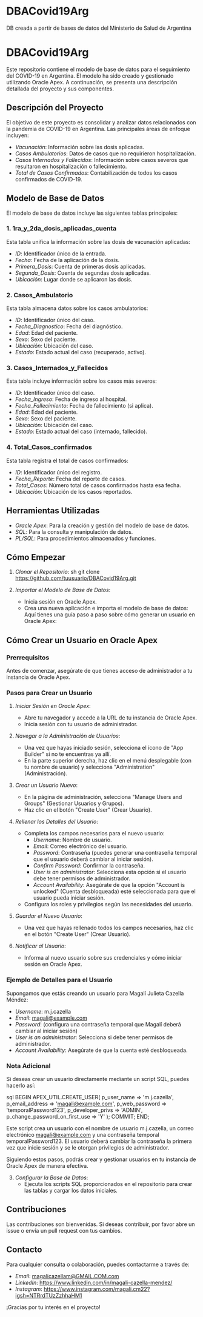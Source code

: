 # DBACovid19Arg
DB creada a partir de bases de datos del Ministerio de Salud de Argentina
# DBACovid19Arg

Este repositorio contiene el modelo de base de datos para el seguimiento del COVID-19 en Argentina. El modelo ha sido creado y gestionado utilizando Oracle Apex. A continuación, se presenta una descripción detallada del proyecto y sus componentes.

## Descripción del Proyecto

El objetivo de este proyecto es consolidar y analizar datos relacionados con la pandemia de COVID-19 en Argentina. Las principales áreas de enfoque incluyen:

- *Vacunación*: Información sobre las dosis aplicadas.
- *Casos Ambulatorios*: Datos de casos que no requirieron hospitalización.
- *Casos Internados y Fallecidos*: Información sobre casos severos que resultaron en hospitalización o fallecimiento.
- *Total de Casos Confirmados*: Contabilización de todos los casos confirmados de COVID-19.

## Modelo de Base de Datos

El modelo de base de datos incluye las siguientes tablas principales:

### 1. 1ra_y_2da_dosis_aplicadas_cuenta

Esta tabla unifica la información sobre las dosis de vacunación aplicadas:

- *ID*: Identificador único de la entrada.
- *Fecha*: Fecha de la aplicación de la dosis.
- *Primera_Dosis*: Cuenta de primeras dosis aplicadas.
- *Segunda_Dosis*: Cuenta de segundas dosis aplicadas.
- *Ubicación*: Lugar donde se aplicaron las dosis.

### 2. Casos_Ambulatorio

Esta tabla almacena datos sobre los casos ambulatorios:

- *ID*: Identificador único del caso.
- *Fecha_Diagnostico*: Fecha del diagnóstico.
- *Edad*: Edad del paciente.
- *Sexo*: Sexo del paciente.
- *Ubicación*: Ubicación del caso.
- *Estado*: Estado actual del caso (recuperado, activo).

### 3. Casos_Internados_y_Fallecidos

Esta tabla incluye información sobre los casos más severos:

- *ID*: Identificador único del caso.
- *Fecha_Ingreso*: Fecha de ingreso al hospital.
- *Fecha_Fallecimiento*: Fecha de fallecimiento (si aplica).
- *Edad*: Edad del paciente.
- *Sexo*: Sexo del paciente.
- *Ubicación*: Ubicación del caso.
- *Estado*: Estado actual del caso (internado, fallecido).

### 4. Total_Casos_confirmados

Esta tabla registra el total de casos confirmados:

- *ID*: Identificador único del registro.
- *Fecha_Reporte*: Fecha del reporte de casos.
- *Total_Casos*: Número total de casos confirmados hasta esa fecha.
- *Ubicación*: Ubicación de los casos reportados.

## Herramientas Utilizadas

- *Oracle Apex*: Para la creación y gestión del modelo de base de datos.
- *SQL*: Para la consulta y manipulación de datos.
- *PL/SQL*: Para procedimientos almacenados y funciones.

## Cómo Empezar

1. *Clonar el Repositorio*:
    sh
    git clone https://github.com/tuusuario/DBACovid19Arg.git
    

2. *Importar el Modelo de Base de Datos*:
    - Inicia sesión en Oracle Apex.
    - Crea una nueva aplicación e importa el modelo de base de datos:
      Aquí tienes una guía paso a paso sobre cómo generar un usuario en Oracle Apex:

## Cómo Crear un Usuario en Oracle Apex

### Prerrequisitos

Antes de comenzar, asegúrate de que tienes acceso de administrador a tu instancia de Oracle Apex.

### Pasos para Crear un Usuario

1. *Iniciar Sesión en Oracle Apex*:
   - Abre tu navegador y accede a la URL de tu instancia de Oracle Apex.
   - Inicia sesión con tu usuario de administrador.

2. *Navegar a la Administración de Usuarios*:
   - Una vez que hayas iniciado sesión, selecciona el ícono de "App Builder" si no te encuentras ya allí.
   - En la parte superior derecha, haz clic en el menú desplegable (con tu nombre de usuario) y selecciona "Administration" (Administración).

3. *Crear un Usuario Nuevo*:
   - En la página de administración, selecciona "Manage Users and Groups" (Gestionar Usuarios y Grupos).
   - Haz clic en el botón "Create User" (Crear Usuario).

4. *Rellenar los Detalles del Usuario*:
   - Completa los campos necesarios para el nuevo usuario:
     - *Username*: Nombre de usuario.
     - *Email*: Correo electrónico del usuario.
     - *Password*: Contraseña (puedes generar una contraseña temporal que el usuario deberá cambiar al iniciar sesión).
     - *Confirm Password*: Confirmar la contraseña.
     - *User is an administrator*: Selecciona esta opción si el usuario debe tener permisos de administrador.
     - *Account Availability*: Asegúrate de que la opción "Account is unlocked" (Cuenta desbloqueada) esté seleccionada para que el usuario pueda iniciar sesión.
   - Configura los roles y privilegios según las necesidades del usuario.

5. *Guardar el Nuevo Usuario*:
   - Una vez que hayas rellenado todos los campos necesarios, haz clic en el botón "Create User" (Crear Usuario).

6. *Notificar al Usuario*:
   - Informa al nuevo usuario sobre sus credenciales y cómo iniciar sesión en Oracle Apex.

### Ejemplo de Detalles para el Usuario

Supongamos que estás creando un usuario para Magalí Julieta Cazella Méndez:

- *Username*: m.j.cazella
- *Email*: magali@example.com
- *Password*: (configura una contraseña temporal que Magalí deberá cambiar al iniciar sesión)
- *User is an administrator*: Selecciona si debe tener permisos de administrador.
- *Account Availability*: Asegúrate de que la cuenta esté desbloqueada.

### Nota Adicional

Si deseas crear un usuario directamente mediante un script SQL, puedes hacerlo así:

sql
BEGIN
   APEX_UTIL.CREATE_USER(
       p_user_name        => 'm.j.cazella',
       p_email_address    => 'magali@example.com',
       p_web_password     => 'temporalPassword123',
       p_developer_privs  => 'ADMIN',
       p_change_password_on_first_use => 'Y'
   );
   COMMIT;
END;


Este script crea un usuario con el nombre de usuario m.j.cazella, un correo electrónico magali@example.com y una contraseña temporal temporalPassword123. El usuario deberá cambiar la contraseña la primera vez que inicie sesión y se le otorgan privilegios de administrador.

Siguiendo estos pasos, podrás crear y gestionar usuarios en tu instancia de Oracle Apex de manera efectiva.

3. *Configurar la Base de Datos*:
    - Ejecuta los scripts SQL proporcionados en el repositorio para crear las tablas y cargar los datos iniciales.

## Contribuciones

Las contribuciones son bienvenidas. Si deseas contribuir, por favor abre un issue o envía un pull request con tus cambios.

## Contacto

Para cualquier consulta o colaboración, puedes contactarme a través de:

- *Email*: magalicazellam@GMAIL.COM.com
- *LinkedIn*: https://www.linkedin.com/in/magali-cazella-mendez/
- *Instagram*: https://www.instagram.com/magali.cm22?igsh=NTRrdTUzZzhhaHM1 

¡Gracias por tu interés en el proyecto!
